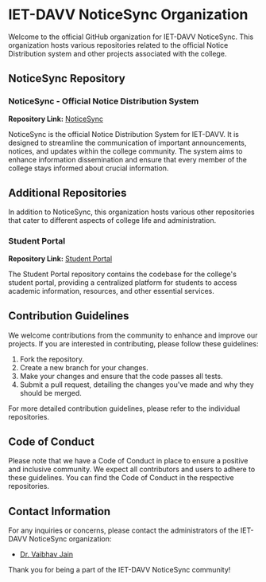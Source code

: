 # IET-DAVV NoticeSync Organization

Welcome to the official GitHub organization for IET-DAVV NoticeSync. This organization hosts various repositories related to the official Notice Distribution system and other projects associated with the college.

## NoticeSync Repository

### NoticeSync - Official Notice Distribution System

**Repository Link:** [NoticeSync](https://github.com/IET-DAVV/NoticeSync)

NoticeSync is the official Notice Distribution System for IET-DAVV. It is designed to streamline the communication of important announcements, notices, and updates within the college community. The system aims to enhance information dissemination and ensure that every member of the college stays informed about crucial information.

## Additional Repositories

In addition to NoticeSync, this organization hosts various other repositories that cater to different aspects of college life and administration.

### Student Portal

**Repository Link:** [Student Portal](https://github.com/IET-DAVV/StudentPortal)

The Student Portal repository contains the codebase for the college's student portal, providing a centralized platform for students to access academic information, resources, and other essential services.


## Contribution Guidelines

We welcome contributions from the community to enhance and improve our projects. If you are interested in contributing, please follow these guidelines:

1. Fork the repository.
2. Create a new branch for your changes.
3. Make your changes and ensure that the code passes all tests.
4. Submit a pull request, detailing the changes you've made and why they should be merged.

For more detailed contribution guidelines, please refer to the individual repositories.

## Code of Conduct

Please note that we have a Code of Conduct in place to ensure a positive and inclusive community. We expect all contributors and users to adhere to these guidelines. You can find the Code of Conduct in the respective repositories.

## Contact Information

For any inquiries or concerns, please contact the administrators of the IET-DAVV NoticeSync organization:

- [Dr. Vaibhav Jain](mailto:vjain@ietdavv.edu.in)

Thank you for being a part of the IET-DAVV NoticeSync community!
